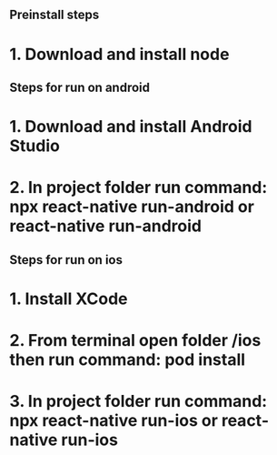 ## Preinstall steps

# 1. Download and install node

## Steps for run on android

# 1. Download and install Android Studio

# 2. In project folder run command: npx react-native run-android or react-native run-android

## Steps for run on ios

# 1. Install XCode

# 2. From terminal open folder /ios then run command: pod install

# 3. In project folder run command: npx react-native run-ios or react-native run-ios
